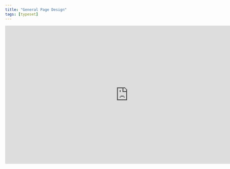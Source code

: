 ```yaml
---
title: "General Page Design"
tags: [typeset]
---
```

 
<html><body><section data-type="chapter" class="hsecchapter" data-hederis-type="hsecchapter" id="typeset-general-design" data-pi-attrs="id: typeset-general-design; data-tags: typeset;" role="doc-chapter" data-tags="typeset" data-author-name=" " data-book-title=" " title="General Page Design"><iframe width="800" height="450" src="https://www.youtube.com/embed/uJFdCjW8Rl8" frameborder="0" allow="accelerometer;" encrypted-media="" gyroscope="" picture-in-picture="" allowfullscreen="" id="pKN25KugE"/><p data-embedded-html="true" id="pJRzNhTKx">INTENTIONALLY BLANK</p><p class="hblkp" data-hederis-type="hblkp" id="pW40BpbyF">In this toolset, you can configure your trim size, as well as type settings that will cascade down to all the elements in your book (but you can customize each element, as described in &#8220;<a href="{% link _docs/typeset-text-design.md %}" data-hederis-type="hspana" id="pNEz6ZR5a"><span class="Hyperlink" data-hederis-type="hspnspan" id="pbXjfb8pY">Sections &amp; Text</span></a>&#8221;).</p></section></body></html>
